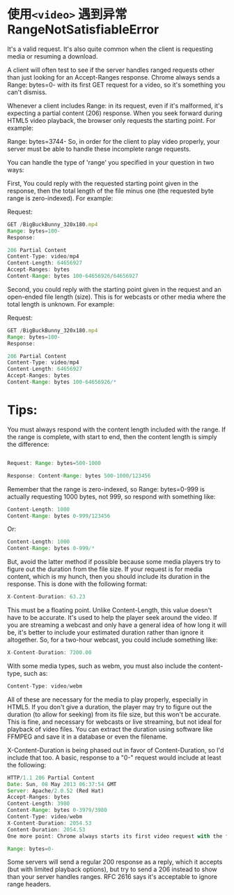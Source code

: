 
# 使用```<video>``` 遇到异常RangeNotSatisfiableError
It's a valid request. It's also quite common when the client is requesting media or resuming a download.

A client will often test to see if the server handles ranged requests other than just looking for an Accept-Ranges response. Chrome always sends a Range: bytes=0- with its first GET request for a video, so it's something you can't dismiss.

Whenever a client includes Range: in its request, even if it's malformed, it's expecting a partial content (206) response. When you seek forward during HTML5 video playback, the browser only requests the starting point. For example:

Range: bytes=3744-
So, in order for the client to play video properly, your server must be able to handle these incomplete range requests.

You can handle the type of 'range' you specified in your question in two ways:

First, You could reply with the requested starting point given in the response, then the total length of the file minus one (the requested byte range is zero-indexed). For example:

Request:
```js
GET /BigBuckBunny_320x180.mp4 
Range: bytes=100-
Response:

206 Partial Content
Content-Type: video/mp4
Content-Length: 64656927
Accept-Ranges: bytes
Content-Range: bytes 100-64656926/64656927
```
Second, you could reply with the starting point given in the request and an open-ended file length (size). This is for webcasts or other media where the total length is unknown. For example:

Request:
```js
GET /BigBuckBunny_320x180.mp4
Range: bytes=100-
Response:

206 Partial Content
Content-Type: video/mp4
Content-Length: 64656927
Accept-Ranges: bytes
Content-Range: bytes 100-64656926/*
```
# Tips:

You must always respond with the content length included with the range. If the range is complete, with start to end, then the content length is simply the difference:

```js

Request: Range: bytes=500-1000

Response: Content-Range: bytes 500-1000/123456
```

Remember that the range is zero-indexed, so Range: bytes=0-999 is actually requesting 1000 bytes, not 999, so respond with something like:

```js
Content-Length: 1000
Content-Range: bytes 0-999/123456
```
Or:
```js
Content-Length: 1000
Content-Range: bytes 0-999/*
```
But, avoid the latter method if possible because some media players try to figure out the duration from the file size. If your request is for media content, which is my hunch, then you should include its duration in the response. This is done with the following format:
```js
X-Content-Duration: 63.23 
```
This must be a floating point. Unlike Content-Length, this value doesn't have to be accurate. It's used to help the player seek around the video. If you are streaming a webcast and only have a general idea of how long it will be, it's better to include your estimated duration rather than ignore it altogether. So, for a two-hour webcast, you could include something like:
```js
X-Content-Duration: 7200.00 
```
With some media types, such as webm, you must also include the content-type, such as:
```js
Content-Type: video/webm 
```
All of these are necessary for the media to play properly, especially in HTML5. If you don't give a duration, the player may try to figure out the duration (to allow for seeking) from its file size, but this won't be accurate. This is fine, and necessary for webcasts or live streaming, but not ideal for playback of video files. You can extract the duration using software like FFMPEG and save it in a database or even the filename.

X-Content-Duration is being phased out in favor of Content-Duration, so I'd include that too. A basic, response to a "0-" request would include at least the following:
```js
HTTP/1.1 206 Partial Content
Date: Sun, 08 May 2013 06:37:54 GMT
Server: Apache/2.0.52 (Red Hat)
Accept-Ranges: bytes
Content-Length: 3980
Content-Range: bytes 0-3979/3980
Content-Type: video/webm
X-Content-Duration: 2054.53
Content-Duration: 2054.53
One more point: Chrome always starts its first video request with the following:

Range: bytes=0-
```
Some servers will send a regular 200 response as a reply, which it accepts (but with limited playback options), but try to send a 206 instead to show than your server handles ranges. RFC 2616 says it's acceptable to ignore range headers.
